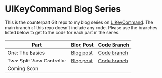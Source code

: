 # UIKeyCommand Blog Series

This is the counterpart Git repo to my blog series on [UIKeyCommand](https://developer.apple.com/documentation/uikit/uikeycommand). The main branch of this repo doesn't include any code. Please use the branches listed below to get to the code for each part in the series. 

| Part | Blog Post | Code Branch |
| ---- | --------- | ----------- |
| One: The Basics | [Blog post](https://ryan.grier.co/2021/04/21/uikeycommand-part-1/) | [Code branch](https://github.com/rwgrier/UIKeyCommand-series/tree/part-1-basics) |
| Two: Split View Controller | [Blog post](https://ryan.grier.co/2021/04/26/uikeycommand-part-2/) | [Code branch](https://github.com/rwgrier/UIKeyCommand-series/tree/part-2-splitview) |
| Coming Soon | |
